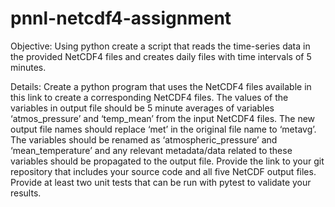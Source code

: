 # pnnl-netcdf4-assignment

Objective:  Using python create a script that reads the time-series data in the provided NetCDF4 files and creates daily files with time intervals of 5 minutes.

Details:  Create a python program that uses the NetCDF4 files available in this link to create a corresponding NetCDF4 files.  The values of the variables in output file should be 5 minute averages of variables ‘atmos_pressure’ and ‘temp_mean’ from the input NetCDF4 files.  The new output file names should replace ‘met’ in the original file name to ‘metavg’.   The variables should be renamed as ‘atmospheric_pressure’ and ‘mean_temperature’ and any relevant metadata/data related to these variables should be propagated to the output file. Provide the link to your git repository that includes your source code and all five NetCDF output files. Provide at least two unit tests that can be run with pytest to validate your results.
